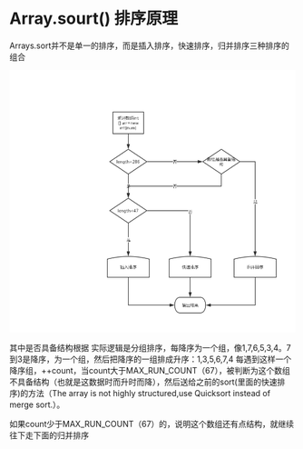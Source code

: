 
# Array.sourt() 排序原理

Arrays.sort并不是单一的排序，而是插入排序，快速排序，归并排序三种排序的组合

![执行图](../images/ArraySort执行图.jpg)

其中是否具备结构根据 实际逻辑是分组排序，每降序为一个组，像1,7,6,5,3,4。7到3是降序，为一个组，然后把降序的一组排成升序：1,3,5,6,7,4
每遇到这样一个降序组，++count，当count大于MAX_RUN_COUNT（67），被判断为这个数组不具备结构（也就是这数据时而升时而降），然后送给之前的sort(里面的快速排序)的方法（The array is not highly structured,use Quicksort instead of merge sort.）。

如果count少于MAX_RUN_COUNT（67）的，说明这个数组还有点结构，就继续往下走下面的归并排序

